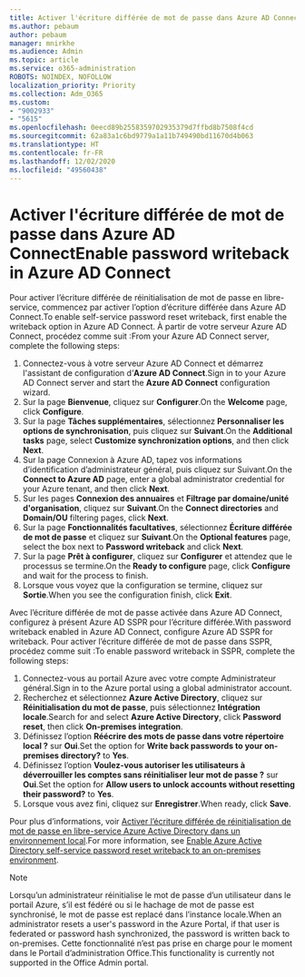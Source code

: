 ```yaml
---
title: Activer l'écriture différée de mot de passe dans Azure AD Connect
ms.author: pebaum
author: pebaum
manager: mnirkhe
ms.audience: Admin
ms.topic: article
ms.service: o365-administration
ROBOTS: NOINDEX, NOFOLLOW
localization_priority: Priority
ms.collection: Adm_O365
ms.custom:
- "9002933"
- "5615"
ms.openlocfilehash: 0eecd89b2558359702935379d7ffbd8b7508f4cd
ms.sourcegitcommit: 62a83a1c6bd9779a1a11b749490bd11670d4b063
ms.translationtype: HT
ms.contentlocale: fr-FR
ms.lasthandoff: 12/02/2020
ms.locfileid: "49560438"
---
```

# <a name="enable-password-writeback-in-azure-ad-connect"></a><span data-ttu-id="7bc91-102">Activer l'écriture différée de mot de passe dans Azure AD Connect</span><span class="sxs-lookup"><span data-stu-id="7bc91-102">Enable password writeback in Azure AD Connect</span></span>

<span data-ttu-id="7bc91-103">Pour activer l’écriture différée de réinitialisation de mot de passe en libre-service, commencez par activer l’option d’écriture différée dans Azure AD Connect.</span><span class="sxs-lookup"><span data-stu-id="7bc91-103">To enable self-service password reset writeback, first enable the writeback option in Azure AD Connect.</span></span> <span data-ttu-id="7bc91-104">À partir de votre serveur Azure AD Connect, procédez comme suit :</span><span class="sxs-lookup"><span data-stu-id="7bc91-104">From your Azure AD Connect server, complete the following steps:</span></span>

1. <span data-ttu-id="7bc91-105">Connectez-vous à votre serveur Azure AD Connect et démarrez l'assistant de configuration d’**Azure AD Connect**.</span><span class="sxs-lookup"><span data-stu-id="7bc91-105">Sign in to your Azure AD Connect server and start the **Azure AD Connect** configuration wizard.</span></span>
2. <span data-ttu-id="7bc91-106">Sur la page **Bienvenue**, cliquez sur **Configurer**.</span><span class="sxs-lookup"><span data-stu-id="7bc91-106">On the **Welcome** page, click **Configure**.</span></span>
3. <span data-ttu-id="7bc91-107">Sur la page **Tâches supplémentaires**, sélectionnez **Personnaliser les options de synchronisation**, puis cliquez sur **Suivant**.</span><span class="sxs-lookup"><span data-stu-id="7bc91-107">On the **Additional tasks** page, select **Customize synchronization options**, and then click **Next**.</span></span>
4. <span data-ttu-id="7bc91-108">Sur la page Connexion à Azure AD, tapez vos informations d’identification d’administrateur général, puis cliquez sur Suivant.</span><span class="sxs-lookup"><span data-stu-id="7bc91-108">On the **Connect to Azure AD** page, enter a global administrator credential for your Azure tenant, and then click **Next**.</span></span>
5. <span data-ttu-id="7bc91-109">Sur les pages **Connexion des annuaires** et **Filtrage par domaine/unité d'organisation**, cliquez sur **Suivant**.</span><span class="sxs-lookup"><span data-stu-id="7bc91-109">On the **Connect directories** and **Domain/OU** filtering pages, click **Next**.</span></span>
6. <span data-ttu-id="7bc91-110">Sur la page **Fonctionnalités facultatives**, sélectionnez **Écriture différée de mot de passe** et cliquez sur **Suivant**.</span><span class="sxs-lookup"><span data-stu-id="7bc91-110">On the **Optional features** page, select the box next to **Password writeback** and click **Next**.</span></span>
7. <span data-ttu-id="7bc91-111">Sur la page **Prêt à configurer**, cliquez sur **Configurer** et attendez que le processus se termine.</span><span class="sxs-lookup"><span data-stu-id="7bc91-111">On the **Ready to configure** page, click **Configure** and wait for the process to finish.</span></span>
8. <span data-ttu-id="7bc91-112">Lorsque vous voyez que la configuration se termine, cliquez sur **Sortie**.</span><span class="sxs-lookup"><span data-stu-id="7bc91-112">When you see the configuration finish, click **Exit**.</span></span>

<span data-ttu-id="7bc91-113">Avec l’écriture différée de mot de passe activée dans Azure AD Connect, configurez à présent Azure AD SSPR pour l’écriture différée.</span><span class="sxs-lookup"><span data-stu-id="7bc91-113">With password writeback enabled in Azure AD Connect, configure Azure AD SSPR for writeback.</span></span>  <span data-ttu-id="7bc91-114">Pour activer l’écriture différée de mot de passe dans SSPR, procédez comme suit :</span><span class="sxs-lookup"><span data-stu-id="7bc91-114">To enable password writeback in SSPR, complete the following steps:</span></span>

1. <span data-ttu-id="7bc91-115">Connectez-vous au portail Azure avec votre compte Administrateur général.</span><span class="sxs-lookup"><span data-stu-id="7bc91-115">Sign in to the Azure portal using a global administrator account.</span></span>
2. <span data-ttu-id="7bc91-116">Recherchez et sélectionnez **Azure Active Directory**, cliquez sur **Réinitialisation du mot de passe**, puis sélectionnez **Intégration locale**.</span><span class="sxs-lookup"><span data-stu-id="7bc91-116">Search for and select **Azure Active Directory**, click **Password reset**, then click **On-premises integration**.</span></span>
3. <span data-ttu-id="7bc91-117">Définissez l’option **Réécrire des mots de passe dans votre répertoire local ?** sur **Oui**.</span><span class="sxs-lookup"><span data-stu-id="7bc91-117">Set the option for **Write back passwords to your on-premises directory?** to **Yes**.</span></span>
4. <span data-ttu-id="7bc91-118">Définissez l’option **Voulez-vous autoriser les utilisateurs à déverrouiller les comptes sans réinitialiser leur mot de passe ?** sur **Oui**.</span><span class="sxs-lookup"><span data-stu-id="7bc91-118">Set the option for **Allow users to unlock accounts without resetting their password?** to **Yes**.</span></span>
5. <span data-ttu-id="7bc91-119">Lorsque vous avez fini, cliquez sur **Enregistrer**.</span><span class="sxs-lookup"><span data-stu-id="7bc91-119">When ready, click **Save**.</span></span>

<span data-ttu-id="7bc91-120">Pour plus d’informations, voir [Activer l’écriture différée de réinitialisation de mot de passe en libre-service Azure Active Directory dans un environnement local](https://docs.microsoft.com/azure/active-directory/authentication/tutorial-enable-sspr-writeback).</span><span class="sxs-lookup"><span data-stu-id="7bc91-120">For more information, see [Enable Azure Active Directory self-service password reset writeback to an on-premises environment](https://docs.microsoft.com/azure/active-directory/authentication/tutorial-enable-sspr-writeback).</span></span>

> [!NOTE]
>  <span data-ttu-id="7bc91-121">Lorsqu’un administrateur réinitialise le mot de passe d’un utilisateur dans le portail Azure, s’il est fédéré ou si le hachage de mot de passe est synchronisé, le mot de passe est replacé dans l’instance locale.</span><span class="sxs-lookup"><span data-stu-id="7bc91-121">When an administrator resets a user's password in the Azure Portal, if that user is federated or password hash synchronized, the password is written back to on-premises.</span></span> <span data-ttu-id="7bc91-122">Cette fonctionnalité n’est pas prise en charge pour le moment dans le Portail d’administration Office.</span><span class="sxs-lookup"><span data-stu-id="7bc91-122">This functionality is currently not supported in the Office Admin portal.</span></span>